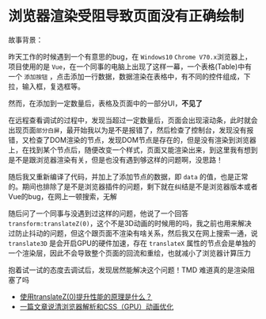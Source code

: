 # 浏览器渲染受阻导致页面没有正确绘制

故事背景：

昨天工作的时候遇到一个有意思的bug，在 `Windows10`  `Chrome V70.x`浏览器上，项目使用的是 `Vue`，在一个同事的电脑上出现了这样一幕，一个表格(Table)中有一个 `添加按钮` ，点击添加一行数据，数据渲染在表格中，有不同的控件组成，下拉，输入框，复选框等。

然而，在添加到一定数量后，表格及页面中的一部分UI，**不见了**

在远程查看调试的过程中，发现当超过一定数量后，页面会出现滚动条，此时就会出现页面`部分白屏`，最开始我以为是不是报错了，然后检查了控制台，发现没有报错，又检查了DOM渲染的节点，发现DOM节点是存在的，但是没有渲染到浏览器上，在找到某个节点后，随便改变一个样式，页面又能渲染出来，到这里我有想到是不是跟浏览器渲染有关，但是也没有遇到够这样的问题啊，没思路！

随后我又重新编译了代码，并加上了添加节点的数据，即 `data` 的值，也是正常的。期间也排除了是不是浏览器插件的问题，剩下就在纠结是不是浏览器版本或者Vue的bug，在网上一顿搜索，无解

随后问了一个同事与没遇到过这样的问题，他说了一个回答 `transform:translateZ(0)`，这个不是3D动画的时候用的吗，我之前也用来解决过防止抖动的问题，但这个跟页面不渲染有啥关系，然后我又在网上搜索一通，说 `translate3D` 是会开启GPU的硬件加速，存在 `translateX` 属性的节点会是单独的一个渲染层，因此不会导致整个页面的回流和重绘，也就减小了浏览器计算压力

抱着试一试的态度去调试后，发现居然能解决这个问题！TMD 难道真的是渲染阻塞了吗

- [使用translateZ(0)提升性能的原理是什么？](https://segmentfault.com/q/1010000007962353)
- [一篇文章说清浏览器解析和CSS（GPU）动画优化](https://segmentfault.com/a/1190000008015671)